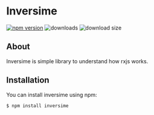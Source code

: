 # Inversime

[![npm version](https://badgen.net/npm/v/inversime)](https://www.npmjs.com/package/inversime)
![downloads](https://badgen.net/npm/dt/inversime)
![download size](https://badgen.net/bundlephobia/min/inversime)

## About
Inversime is simple library to understand how rxjs works.

## Installation
You can install inversime using npm:
```
$ npm install inversime
```
